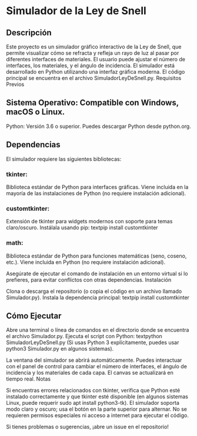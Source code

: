 # Simulador de la Ley de Snell
## Descripción
Este proyecto es un simulador gráfico interactivo de la Ley de Snell, que permite visualizar cómo se refracta y refleja un rayo de luz al pasar por diferentes interfaces de materiales. El usuario puede ajustar el número de interfaces, los materiales, y el ángulo de incidencia. El simulador está desarrollado en Python utilizando una interfaz gráfica moderna.
El código principal se encuentra en el archivo  SimuladorLeyDeSnell.py.
Requisitos Previos

## Sistema Operativo: Compatible con Windows, macOS o Linux.
Python: Versión 3.6 o superior. Puedes descargar Python desde python.org.

## Dependencias
El simulador requiere las siguientes bibliotecas:

### tkinter: 
Biblioteca estándar de Python para interfaces gráficas. Viene incluida en la mayoría de las instalaciones de Python (no requiere instalación adicional).
### customtkinter: 
Extensión de tkinter para widgets modernos con soporte para temas claro/oscuro. Instálala usando pip:
    textpip install customtkinter
### math: 
Biblioteca estándar de Python para funciones matemáticas (seno, coseno, etc.). Viene incluida en Python (no requiere instalación adicional).

Asegúrate de ejecutar el comando de instalación en un entorno virtual si lo prefieres, para evitar conflictos con otras dependencias.
Instalación

Clona o descarga el repositorio (o copia el código en un archivo llamado Simulador.py).
Instala la dependencia principal:
    textpip install customtkinter

## Cómo Ejecutar

Abre una terminal o línea de comandos en el directorio donde se encuentra el archivo Simulador.py.
Ejecuta el script con Python:
    textpython SimuladorLeyDeSnell.py
(Si usas Python 3 explícitamente, puedes usar python3 Simulador.py en algunos sistemas).

La ventana del simulador se abrirá automáticamente. Puedes interactuar con el panel de control para cambiar el número de interfaces, el ángulo de incidencia y los materiales de cada capa. El canvas se actualizará en tiempo real.
Notas

Si encuentras errores relacionados con tkinter, verifica que Python esté instalado correctamente y que tkinter esté disponible (en algunos sistemas Linux, puede requerir sudo apt install python3-tk).
El simulador soporta modo claro y oscuro; usa el botón en la parte superior para alternar.
No se requieren permisos especiales ni acceso a internet para ejecutar el código.

Si tienes problemas o sugerencias, ¡abre un issue en el repositorio!
